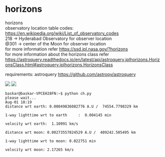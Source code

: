 # horizons
horizons 
<br>observatory location table codes: https://en.wikipedia.org/wiki/List_of_observatory_codes</br>
218 -> Hyderabad Observatory for observer location</br>
@301 -> center of the Moon for observer location</br>
for more information refer https://ssd.jpl.nasa.gov/?horizons</br>
for more information about the horizons class refer</br> https://astroquery.readthedocs.io/en/latest/api/astroquery.jplhorizons.HorizonsClass.html#astroquery.jplhorizons.HorizonsClass

requirements: astroquery https://github.com/astropy/astroquery</br>

<img src = "https://github.com/bhaskar4n/horizons/blob/master/ch22.png"/>

<img src = "https://github.com/bhaskar4n/horizons/blob/master/ch2.png"/>

```
baskar@baskar-VPCEH28FN:~$ python ch.py
please wait...
Aug-01 18:19
distance wrt earth: 0.00049836082776 A.U /  74554.7798329 km 

1-way lighttime wrt to earth	 :  0.004145 min 

velocity wrt earth:  1.10991 km/s 

distance wrt moon: 0.00273557824529 A.U /  409242.505495 km 

1-way lighttime wrt to moon: 0.022751 min 

velocity wrt moon: 2.17265 km/s 





